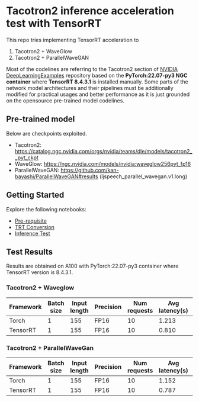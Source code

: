 # Tacotron2 inference acceleration test with TensorRT

This repo tries implementing TensorRT acceleration to 

1. Tacotron2 + WaveGlow
2. Tacotron2 + ParallelWaveGAN

Most of the codelines are referring to the Tacotron2 section of [NVIDIA DeepLearningExamples](https://github.com/NVIDIA/DeepLearningExamples/tree/master/PyTorch/SpeechSynthesis/Tacotron2) repository based on the **PyTorch:22.07-py3 NGC container** where **TensorRT 8.4.3.1** is installed manually. Some parts of the network model architectures and their pipelines must be additionally modified for practical usages and better performance as it is just grounded on the opensource pre-trained model codelines.

## Pre-trained model
Below are checkpoints exploited.
- Tacotron2: https://catalog.ngc.nvidia.com/orgs/nvidia/teams/dle/models/tacotron2__pyt_ckpt
- WaveGlow: https://ngc.nvidia.com/models/nvidia:waveglow256pyt_fp16
- ParallelWaveGAN: https://github.com/kan-bayashi/ParallelWaveGAN#results (ljspeech_parallel_wavegan.v1.long)

## Getting Started
Explore the following notebooks:
- [Pre-requisite](./1_Pre-requisite.ipynb)
- [TRT Conversion](./2_TensorRT_Conversion.ipynb)
- [Inference Test](./3_Inference_Test.ipynb)

## Test Results
Results are obtained on A100 with PyTorch:22.07-py3 container where TensorRT version is 8.4.3.1.
### Tacotron2 + Waveglow
| Framework | Batch size | Input length | Precision | Num requests | Avg latency(s) | Latency std(s) |
|-----------|------------|--------------|-----------|--------------|----------------|----------------|
|   Torch   |      1     |      155     |   FP16    |      10      |      1.213     |     0.034      |               
| TensorRT  |      1     |      155     |   FP16    |      10      |      0.810     |     0.036      |

### Tacotron2 + ParallelWaveGan
| Framework | Batch size | Input length | Precision | Num requests | Avg latency(s) | Latency std(s) |
|-----------|------------|--------------|-----------|--------------|----------------|----------------|
|   Torch   |      1     |      155     |   FP16    |      10      |      1.152     |     0.032      |               
| TensorRT  |      1     |      155     |   FP16    |      10      |      0.787     |     0.037      |
